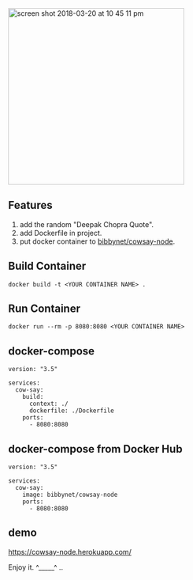 <img width="357" alt="screen shot 2018-03-20 at 10 45 11 pm" src="https://user-images.githubusercontent.com/8520661/37696081-290403f0-2c91-11e8-9611-2ee8cbbfe877.png">

## Features

1. add the random "Deepak Chopra Quote".
1. add Dockerfile in project.
2. put docker container to [bibbynet/cowsay-node](https://hub.docker.com/r/bibbynet/cowsay-node). 
 

## Build Container

```
docker build -t <YOUR CONTAINER NAME> .
```

## Run Container

```
docker run --rm -p 8080:8080 <YOUR CONTAINER NAME>
```

## docker-compose

```
version: "3.5"

services:
  cow-say: 
    build:
      context: ./
      dockerfile: ./Dockerfile
    ports:
      - 8080:8080
```

## docker-compose from Docker Hub

```
version: "3.5"

services:
  cow-say: 
    image: bibbynet/cowsay-node
    ports:
      - 8080:8080
```

## demo
https://cowsay-node.herokuapp.com/


Enjoy it. ^_____^ ..

